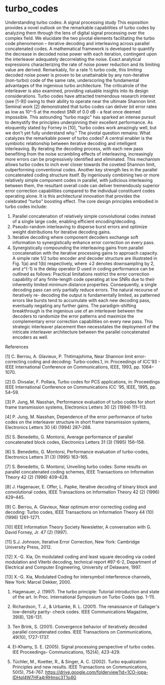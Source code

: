 # turbo_codes
Understanding turbo codes: A signal processing study
This exposition provides a novel outlook on the remarkable 
capabilities of turbo codes by analyzing them through the lens 
of digital signal processing over the complex field. We elucidate 
the two pivotal elements facilitating the turbo code 
phenomenon – iterative decoding and interleaving across 
parallel concatenated codes. A mathematical framework is 
developed to quantify the decrease in decoded noise power 
with each iteration, contingent upon the interleaver adequately 
decorrelating the noise. Exact analytical expressions 
characterizing the rate of noise power reduction and its limiting 
value are derived. Remarkably, for a rate ½ turbo code, this 
limiting decoded noise power is proven to be unattainable by 
any non-iterative (non-turbo) code of the same rate, 
underscoring the fundamental advantages of the ingenious 
turbo architecture. The criticalrole of the interleaver is also 
examined, providing valuable insights into its design 
considerations.
Turbo codes have attracted tremendous research interest 
(see [1-9]) owing to their ability to operate near the 
ultimate Shannon limit. Seminal work [2] demonstrated 
that turbo codes can deliver bit error rates as low as 10^-5 
at the modest SNR of 0.0 dB - a feat once deemed 
impossible. This astounding "turbo magic" has sparked an 
intense pursuit to demystify the principles underpinning 
their excellent performance. As eloquently stated by 
Forney in [10], "turbo codes work amazingly well, but we 
don't yet fully understand why." The pivotal question 
remains: What catalyzes the remarkable power of turbo 
codes?
A central enabler is the symbiotic relationship between 
iterative decoding and intelligent interleaving. By iterating 
the decoding process, with each new pass benefiting from 
the noise scrambling effects of interleaving, increasingly 
more errors can be progressively identified and eliminated. 
This mechanism allows turbo codes to inch ever closer 
towards the coveted Shannon limit, outperforming 
conventional codes. 
Another key strength lies in the parallel concatenated 
coding structure itself. By ingeniously combining two or more relatively simple component codes in parallel, with 
judicious interleaving between them, the resultant overall 
code can deliver tremendously superior error correction 
capabilities compared to the individual constituent codes 
operating alone. It is this architectural innovation that 
provides the celebrated "turbo" boosting effect.
The core design principles embodied in turbo codes 
include:
1) Parallel concatenation of relatively simple convolutional 
codes instead of a single large code, enabling efficient 
encoding/decoding.
2) Pseudo-random interleaving to disperse burst errors 
and optimize weight distributions for iterative decoding 
gains.
3) Iterative decoding where component decoders 
exchange soft information to synergistically enhance error 
correction on every pass.
4) Synergistically compounding the interleaving gains from 
parallel concatenation with the iterative processing gains 
to approach capacity. 
A simple rate 1/2 turbo encoder and decoder structure are 
illustrated in Fig. 1(a) and 1(b) respectively, where ↓2 
denotes downsampling by 2, and z^(-1) is the delay 
operator D used in coding performance can be outlined as 
follows:
Practical limitations restrict the error correction capability 
of any finite-length code operating at low SNRs due to their inherently limited minimum distance properties. 
Consequently, a single decoding pass can only partially 
reduce errors. The natural recourse of iteratively re-
decoding the output is fundamentally limited, as patterned 
errors like bursts tend to accumulate with each new 
decoding pass, eventually negating any further gains. The 
paradigm-shifting breakthrough is the ingenious use of an 
interleaver between the decoders to randomize the error 
patterns and maximize the complementary error correction 
capabilities on every new pass. This strategic interleaver 
placement then necessitates the deployment of the 
intricate interleaver architecture between the parallel 
concatenated encoders as well.

References

[1] C. Berrou, A. Glavieux, P. Thitimajshima, Near Shannon limit error-correcting coding and 
decoding: Turbo-codes.1, in: Proceedings of ICC'93 - IEEE International
Conference on Communications, IEEE, 1993, pp. 1064–1070.

[2] D. Divsalar, F. Pollara, Turbo codes for PCS applications, in: Proceedings IEEE International 
Conference on Communications ICC '95, IEEE, 1995, pp. 54–59.

[3] P. Jung, M. Nasshan, Performance evaluation of turbo codes for short frame transmission 
systems, Electronics Letters 30 (2) (1994) 111–113.

[4] P. Jung, M. Nasshan, Dependence of the error performance of turbo codes on the 
interleaver structure in short frame transmission systems, Electronics Letters 30
(4) (1994) 287–288.

[5] S. Benedetto, G. Montorsi, Average performance of parallel concatenated block codes, 
Electronics Letters 31 (3) (1995) 156–158.

[6] S. Benedetto, G. Montorsi, Performance evaluation of turbo-codes, Electronics Letters 31 (3) 
(1995) 163–165.

[7] S. Benedetto, G. Montorsi, Unveiling turbo codes: Some results on parallel concatenated 
coding schemes, IEEE Transactions on Information Theory 42 (2) (1996)
409–428.

[8] J. Hagenauer, E. Offer, L. Papke, Iterative decoding of binary block and convolutional codes, 
IEEE Transactions on Information Theory 42 (2) (1996) 429–445.

[9] C. Berrou, A. Glavieux, Near optimum error correcting coding and decoding: Turbo codes, 
IEEE Transactions on Information Theory 44 (10) (1996) 1261–1271.

[10] IEEE Information Theory Society Newsletter, A conversation with G. David Forney, Jr. 47 (2) 
(1997).

[11] S.J. Johnson, Iterative Error Correction, New York: Cambridge University Press, 2012.

[12] X.-G. Xia, On modulated coding and least square decoding via coded modulation and 
Viterbi decoding, technical report #97-6-2, Department of Electrical and
Computer Engineering, University of Delaware, 1997.

[13] X.-G. Xia, Modulated Coding for intersymbol interference channels, New York: Marcel 
Dekker, 2000.

1. Hagenauer, J. (1997). The turbo principle: Tutorial introduction and state of the art. In Proc. 
International Symposium on Turbo Codes (pp. 1-11).

2. Richardson, T. J., & Urbanke, R. L. (2001). The renaissance of Gallager's low-density parity-
check codes. IEEE Communications Magazine, 39(8), 126-131.

3. Ten Brink, S. (2001). Convergence behavior of iteratively decoded parallel concatenated 
codes. IEEE Transactions on Communications, 49(10), 1727-1737.

4. El-Khamy, S. E. (2005). Signal processing perspective of turbo codes. IEE Proceedings-
Communications, 152(4), 423-429.

5. Tüchler, M., Koetter, R., & Singer, A. C. (2002). Turbo equalization: Principles and new results. 
IEEE Transactions on Communications, 50(5), 754-767.
https://drive.google.com/folderview?id=1CO-iopa-IDHqI4W7HFa4rRHmsc3T1o4G
